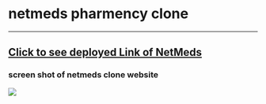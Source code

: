 # <h1>netmeds pharmency clone
  <hr> 
  <h2> <a href=" https://bright-truffle-7e73b1.netlify.app "> Click to see deployed Link of NetMeds </a></h2>
  
  <h3> screen shot of netmeds clone website </h3>
  <img src ="https://github.com/prakash817/netmedspharmencyclone/blob/19508f3d7f4b74fde0931978f683c43e83e9efaa/netmeds%20ss.png" />
  
